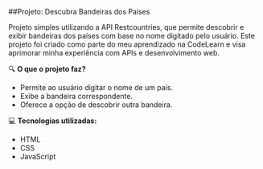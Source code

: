 ##Projeto: Descubra Bandeiras dos Países

Projeto simples utilizando a API Restcountries, que permite descobrir e exibir bandeiras dos países com base no nome digitado pelo usuário. Este projeto foi criado como parte do meu aprendizado na CodeLearn e visa aprimorar minha experiência com APIs e desenvolvimento web.

🔍 **O que o projeto faz?**
- Permite ao usuário digitar o nome de um país.
- Exibe a bandeira correspondente.
- Oferece a opção de descobrir outra bandeira.

💻 **Tecnologias utilizadas:**
- HTML
- CSS
- JavaScript
